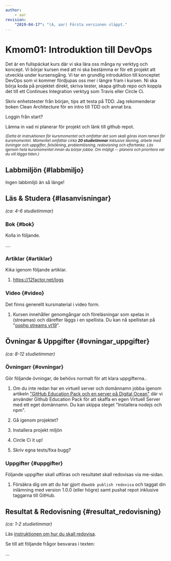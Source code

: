 ```yaml
---
author:
    - aar
revision:
    "2019-04-17": "(A, aar) Första versionen släppt."
...
```

Kmom01: Introduktion till DevOps
==================================

Det är en fullspäckat kurs där vi ska lära oss många ny verktyg och koncept. Vi börjar kursen med att ni ska bestämma er för ett projekt att utveckla under kursensgång. Vi tar en grundlig introduktion till konceptet DevOps som vi kommer fördjupas oss mer i längre fram i kursen.
Ni ska börja koda på projektet direkt, skriva tester, skapa github repo och koppla det till ett Continues Integration verktyg som Travis eller Circle Ci.



<!-- more -->
Skriv enhetstester från början, tips att testa på TDD. Jag rekomenderar boken Clean Architecture för en intro till TDD och annat bra.

Loggin från start?

Lämna in vad ni planerar för projekt och länk till github repot.

<small><i>(Detta är instruktionen för kursmomentet och omfattar det som skall göras inom ramen för kursmomentet. Momentet omfattar cirka **20 studietimmar** inklusive läsning, arbete med övningar och uppgifter, felsökning, problemlösning, redovisning och eftertanke. Läs igenom hela kursmomentet innan du börjar jobba. Om möjligt -- planera och prioritera var du vill lägga tiden.)</i></small>



Labbmiljön  {#labbmiljo}
---------------------------------

Ingen labbmiljö än så länge!



Läs & Studera  {#lasanvisningar}
---------------------------------

*(ca: 4-6 studietimmar)*



### Bok {#bok}

Kolla in följande.

....



### Artiklar {#artiklar}

Kika igenom följande artiklar.

1. https://12factor.net/logs


### Video {#video}

Det finns generellt kursmaterial i video form.

1. Kursen innehåller genomgångar och föreläsningar som spelas in (streamas) och därefter läggs i en spellista. Du kan nå spellistan på "[oophp streams vt19](https://www.youtube.com/playlist?list=PLKtP9l5q3ce-igucRSQ6tFYg9x8to5HiE)".



Övningar & Uppgifter  {#ovningar_uppgifter}
-------------------------------------------

*(ca: 8-12 studietimmar)*


### Övningarr {#ovningar}

Gör följande övningar, de behövs normalt för att klara uppgifterna..

1. Om du inte redan har en virtuell server och domännamn jobba igenom artikeln ["GitHub Education Pack och en server på Digital Ocean"](kunskap/github-education-pack-och-en-server-pa-digital-ocean) där vi använder Github Education Pack för att skaffa en egen Virtuell Server med ett eget domännamn. Du kan skippa steget "Installera nodejs och npm".


2. Gå igenom projektet?

3. Installera projekt miljön

4. Circle Ci it up!

5. Skriv egna tests/fixa bugg? 



### Uppgifter {#uppgifter}

Följande uppgifter skall utföras och resultatet skall redovisas via me-sidan.

1. Försäkra dig om att du har gjort `dbwebb publish redovisa` och taggat din inlämning med version 1.0.0 (eller högre) samt pushat repot inklusive taggarna till GitHub.



Resultat & Redovisning  {#resultat_redovisning}
-----------------------------------------------

*(ca: 1-2 studietimmar)*

Läs [instruktionen om hur du skall redovisa](./../redovisa).

Se till att följande frågor besvaras i texten:

...